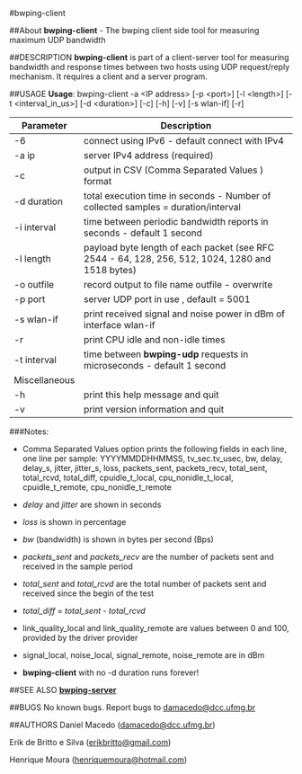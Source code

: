 #bwping-client

##About
**bwping-client** - The bwping client side tool for measuring maximum UDP bandwidth

##DESCRIPTION
**bwping-client** is part of a client-server tool for measuring bandwidth and response times between two hosts using UDP request/reply mechanism. It requires a client and a server program.

##USAGE
**Usage**: bwping-client -a &lt;IP address\> [-p &lt;port>] [-l &lt;length>] [-t &lt;interval_in_us>] [-d &lt;duration>] [-c] [-h] [-v] [-s wlan-if] [-r]

| Parameter | Description |
---| ---|
-6 | connect using IPv6 - default connect with IPv4 |
-a ip   | server IPv4 address (required) |
-c | output in CSV (Comma Separated Values ) format  |
-d duration | total execution time in seconds - Number of collected samples = duration/interval |
-i interval | time between periodic bandwidth reports in seconds - default 1 second |
-l length  | payload byte length of each packet  (see RFC 2544 - 64, 128, 256, 512, 1024, 1280 and 1518 bytes) |
-o outfile | record output to file name outfile - overwrite |
-p port | server UDP port in use , default = 5001 |
-s wlan-if | print received signal and noise power in dBm of interface wlan-if
-r | print CPU idle and non-idle times
-t interval | time between **bwping-udp** requests in microseconds - default 1 second |
Miscellaneous |
-h | print this help message and quit |
-v | print version information and quit |

###Notes:

  * Comma Separated Values  option prints the following fields in each line, one line per sample:
  YYYYMMDDHHMMSS, tv_sec.tv_usec, bw, delay, delay_s, jitter, jitter_s, loss, packets_sent, packets_recv, total_sent, total_rcvd, total_diff, cpuidle_t_local, cpu_nonidle_t_local, cpuidle_t_remote, cpu_nonidle_t_remote

  * *delay* and *jitter* are shown in seconds

  * *loss* is shown in percentage

  * *bw* (bandwidth) is shown in bytes per second (Bps)

  * *packets_sent* and *packets_recv* are the number of packets sent and received in the sample period

  * *total_sent* and *total_rcvd* are the total number of packets sent and received since the begin of the test

  * *total_diff* = *total_sent* - *total_rcvd*

  * link_quality_local and link_quality_remote are values between 0 and 100, provided by the driver provider

  * signal_local, noise_local, signal_remote, noise_remote are in dBm

  * **bwping-client** with no -d duration runs forever!

##SEE ALSO
**[bwping-server](https://github.com/h3dema/bwping-udp/blob/master/docs/bwping-server.md)**

##BUGS
No known bugs.
Report bugs to <damacedo@dcc.ufmg.br>

##AUTHORS
Daniel Macedo ([damacedo@dcc.ufmg.br](damacedo@dcc.ufmg.br))

Erik de Britto e Silva (erikbritto@gmail.com)

Henrique Moura (henriquemoura@hotmail.com)
